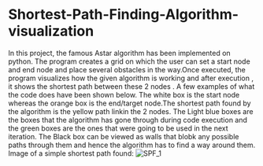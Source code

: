# Shortest-Path-Finding-Algorithm-visualization
In this project, the famous Astar algorithm has been implemented on python. The program creates a grid on which the user can set a start node and end node and place several obstacles in the way.Once executed, the program visualizes how the given algorithm is working and after execution , it shows the shortest path between these 2 nodes .
A few examples of what the code does have been shown below.
The white box is the start node whereas the orange box is the end/target node.The shortest path found by the algorithm is the yellow path linkin the 2 nodes.
The Light blue boxes are the boxes that the algorithm has gone through during code execution and the green boxes are the ones that were going to be used in the next iteration.
The Black box can be viewed as walls that blobk any possible paths through them and hence the algorithm has to find a way around them.
Image of a simple shortest path found:
![SPF_1](https://user-images.githubusercontent.com/70105902/126061926-21ad0b6e-b80a-43f6-9e9b-01d8fe469eee.JPG)
